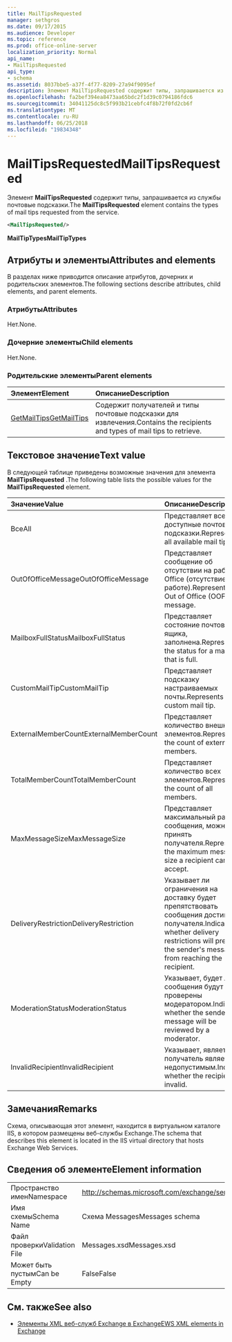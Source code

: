 ```yaml
---
title: MailTipsRequested
manager: sethgros
ms.date: 09/17/2015
ms.audience: Developer
ms.topic: reference
ms.prod: office-online-server
localization_priority: Normal
api_name:
- MailTipsRequested
api_type:
- schema
ms.assetid: 8037bbe5-a37f-4f77-8209-27a94f9095ef
description: Элемент MailTipsRequested содержит типы, запрашивается из службы почтовые подсказки.
ms.openlocfilehash: fa2bef394ea8473aa65bdc2f1d39c0794186fdc6
ms.sourcegitcommit: 34041125dc8c5f993b21cebfc4f8b72f0fd2cb6f
ms.translationtype: MT
ms.contentlocale: ru-RU
ms.lasthandoff: 06/25/2018
ms.locfileid: "19834348"
---
```

# <a name="mailtipsrequested"></a><span data-ttu-id="68cf4-103">MailTipsRequested</span><span class="sxs-lookup"><span data-stu-id="68cf4-103">MailTipsRequested</span></span>

<span data-ttu-id="68cf4-104">Элемент **MailTipsRequested** содержит типы, запрашивается из службы почтовые подсказки.</span><span class="sxs-lookup"><span data-stu-id="68cf4-104">The **MailTipsRequested** element contains the types of mail tips requested from the service.</span></span> 
  
```XML
<MailTipsRequested/>
```

 <span data-ttu-id="68cf4-105">**MailTipTypes**</span><span class="sxs-lookup"><span data-stu-id="68cf4-105">**MailTipTypes**</span></span>
## <a name="attributes-and-elements"></a><span data-ttu-id="68cf4-106">Атрибуты и элементы</span><span class="sxs-lookup"><span data-stu-id="68cf4-106">Attributes and elements</span></span>

<span data-ttu-id="68cf4-107">В разделах ниже приводится описание атрибутов, дочерних и родительских элементов.</span><span class="sxs-lookup"><span data-stu-id="68cf4-107">The following sections describe attributes, child elements, and parent elements.</span></span>
  
### <a name="attributes"></a><span data-ttu-id="68cf4-108">Атрибуты</span><span class="sxs-lookup"><span data-stu-id="68cf4-108">Attributes</span></span>

<span data-ttu-id="68cf4-109">Нет.</span><span class="sxs-lookup"><span data-stu-id="68cf4-109">None.</span></span>
  
### <a name="child-elements"></a><span data-ttu-id="68cf4-110">Дочерние элементы</span><span class="sxs-lookup"><span data-stu-id="68cf4-110">Child elements</span></span>

<span data-ttu-id="68cf4-111">Нет.</span><span class="sxs-lookup"><span data-stu-id="68cf4-111">None.</span></span>
  
### <a name="parent-elements"></a><span data-ttu-id="68cf4-112">Родительские элементы</span><span class="sxs-lookup"><span data-stu-id="68cf4-112">Parent elements</span></span>

|<span data-ttu-id="68cf4-113">**Элемент**</span><span class="sxs-lookup"><span data-stu-id="68cf4-113">**Element**</span></span>|<span data-ttu-id="68cf4-114">**Описание**</span><span class="sxs-lookup"><span data-stu-id="68cf4-114">**Description**</span></span>|
|:-----|:-----|
|[<span data-ttu-id="68cf4-115">GetMailTips</span><span class="sxs-lookup"><span data-stu-id="68cf4-115">GetMailTips</span></span>](getmailtips.md) <br/> |<span data-ttu-id="68cf4-116">Содержит получателей и типы почтовые подсказки для извлечения.</span><span class="sxs-lookup"><span data-stu-id="68cf4-116">Contains the recipients and types of mail tips to retrieve.</span></span>  <br/> |
   
## <a name="text-value"></a><span data-ttu-id="68cf4-117">Текстовое значение</span><span class="sxs-lookup"><span data-stu-id="68cf4-117">Text value</span></span>

<span data-ttu-id="68cf4-118">В следующей таблице приведены возможные значения для элемента **MailTipsRequested** .</span><span class="sxs-lookup"><span data-stu-id="68cf4-118">The following table lists the possible values for the **MailTipsRequested** element.</span></span> 
  
|<span data-ttu-id="68cf4-119">**Значение**</span><span class="sxs-lookup"><span data-stu-id="68cf4-119">**Value**</span></span>|<span data-ttu-id="68cf4-120">**Описание**</span><span class="sxs-lookup"><span data-stu-id="68cf4-120">**Description**</span></span>|
|:-----|:-----|
|<span data-ttu-id="68cf4-121">Все</span><span class="sxs-lookup"><span data-stu-id="68cf4-121">All</span></span>  <br/> |<span data-ttu-id="68cf4-122">Представляет все доступные почтовые подсказки.</span><span class="sxs-lookup"><span data-stu-id="68cf4-122">Represents all available mail tips.</span></span>  <br/> |
|<span data-ttu-id="68cf4-123">OutOfOfficeMessage</span><span class="sxs-lookup"><span data-stu-id="68cf4-123">OutOfOfficeMessage</span></span>  <br/> |<span data-ttu-id="68cf4-124">Представляет сообщение об отсутствии на работе Office (отсутствие на работе).</span><span class="sxs-lookup"><span data-stu-id="68cf4-124">Represents the Out of Office (OOF) message.</span></span>  <br/> |
|<span data-ttu-id="68cf4-125">MailboxFullStatus</span><span class="sxs-lookup"><span data-stu-id="68cf4-125">MailboxFullStatus</span></span>  <br/> |<span data-ttu-id="68cf4-126">Представляет состояние почтового ящика, заполнена.</span><span class="sxs-lookup"><span data-stu-id="68cf4-126">Represents the status for a mailbox that is full.</span></span>  <br/> |
|<span data-ttu-id="68cf4-127">CustomMailTip</span><span class="sxs-lookup"><span data-stu-id="68cf4-127">CustomMailTip</span></span>  <br/> |<span data-ttu-id="68cf4-128">Представляет подсказку настраиваемых почты.</span><span class="sxs-lookup"><span data-stu-id="68cf4-128">Represents a custom mail tip.</span></span>  <br/> |
|<span data-ttu-id="68cf4-129">ExternalMemberCount</span><span class="sxs-lookup"><span data-stu-id="68cf4-129">ExternalMemberCount</span></span>  <br/> |<span data-ttu-id="68cf4-130">Представляет количество внешних элементов.</span><span class="sxs-lookup"><span data-stu-id="68cf4-130">Represents the count of external members.</span></span>  <br/> |
|<span data-ttu-id="68cf4-131">TotalMemberCount</span><span class="sxs-lookup"><span data-stu-id="68cf4-131">TotalMemberCount</span></span>  <br/> |<span data-ttu-id="68cf4-132">Представляет количество всех элементов.</span><span class="sxs-lookup"><span data-stu-id="68cf4-132">Represents the count of all members.</span></span>  <br/> |
|<span data-ttu-id="68cf4-133">MaxMessageSize</span><span class="sxs-lookup"><span data-stu-id="68cf4-133">MaxMessageSize</span></span>  <br/> |<span data-ttu-id="68cf4-134">Представляет максимальный размер сообщения, можно принять получателя.</span><span class="sxs-lookup"><span data-stu-id="68cf4-134">Represents the maximum message size a recipient can accept.</span></span>  <br/> |
|<span data-ttu-id="68cf4-135">DeliveryRestriction</span><span class="sxs-lookup"><span data-stu-id="68cf4-135">DeliveryRestriction</span></span>  <br/> |<span data-ttu-id="68cf4-136">Указывает ли ограничения на доставку будет препятствовать сообщения достигает получателя.</span><span class="sxs-lookup"><span data-stu-id="68cf4-136">Indicates whether delivery restrictions will prevent the sender's message from reaching the recipient.</span></span>  <br/> |
|<span data-ttu-id="68cf4-137">ModerationStatus</span><span class="sxs-lookup"><span data-stu-id="68cf4-137">ModerationStatus</span></span>  <br/> |<span data-ttu-id="68cf4-138">Указывает, будет ли сообщения будут проверены модератором.</span><span class="sxs-lookup"><span data-stu-id="68cf4-138">Indicates whether the sender's message will be reviewed by a moderator.</span></span>  <br/> |
|<span data-ttu-id="68cf4-139">InvalidRecipient</span><span class="sxs-lookup"><span data-stu-id="68cf4-139">InvalidRecipient</span></span>  <br/> |<span data-ttu-id="68cf4-140">Указывает, является ли получатель является недопустимым.</span><span class="sxs-lookup"><span data-stu-id="68cf4-140">Indicates whether the recipient is invalid.</span></span>  <br/> |
   
## <a name="remarks"></a><span data-ttu-id="68cf4-141">Замечания</span><span class="sxs-lookup"><span data-stu-id="68cf4-141">Remarks</span></span>

<span data-ttu-id="68cf4-142">Схема, описывающая этот элемент, находится в виртуальном каталоге IIS, в котором размещены веб-службы Exchange.</span><span class="sxs-lookup"><span data-stu-id="68cf4-142">The schema that describes this element is located in the IIS virtual directory that hosts Exchange Web Services.</span></span>
  
## <a name="element-information"></a><span data-ttu-id="68cf4-143">Сведения об элементе</span><span class="sxs-lookup"><span data-stu-id="68cf4-143">Element information</span></span>

|||
|:-----|:-----|
|<span data-ttu-id="68cf4-144">Пространство имен</span><span class="sxs-lookup"><span data-stu-id="68cf4-144">Namespace</span></span>  <br/> |http://schemas.microsoft.com/exchange/services/2006/messages  <br/> |
|<span data-ttu-id="68cf4-145">Имя схемы</span><span class="sxs-lookup"><span data-stu-id="68cf4-145">Schema Name</span></span>  <br/> |<span data-ttu-id="68cf4-146">Схема Messages</span><span class="sxs-lookup"><span data-stu-id="68cf4-146">Messages schema</span></span>  <br/> |
|<span data-ttu-id="68cf4-147">Файл проверки</span><span class="sxs-lookup"><span data-stu-id="68cf4-147">Validation File</span></span>  <br/> |<span data-ttu-id="68cf4-148">Messages.xsd</span><span class="sxs-lookup"><span data-stu-id="68cf4-148">Messages.xsd</span></span>  <br/> |
|<span data-ttu-id="68cf4-149">Может быть пустым</span><span class="sxs-lookup"><span data-stu-id="68cf4-149">Can be Empty</span></span>  <br/> |<span data-ttu-id="68cf4-150">False</span><span class="sxs-lookup"><span data-stu-id="68cf4-150">False</span></span>  <br/> |
   
## <a name="see-also"></a><span data-ttu-id="68cf4-151">См. также</span><span class="sxs-lookup"><span data-stu-id="68cf4-151">See also</span></span>



- [<span data-ttu-id="68cf4-152">Элементы XML веб-служб Exchange в Exchange</span><span class="sxs-lookup"><span data-stu-id="68cf4-152">EWS XML elements in Exchange</span></span>](ews-xml-elements-in-exchange.md)

